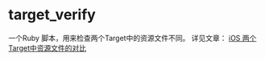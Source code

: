 # target_verify
一个Ruby 脚本，用来检查两个Target中的资源文件不同。
详见文章：
[iOS 两个Target中资源文件的对比](https://www.jianshu.com/p/8ac4708fa1e8)




